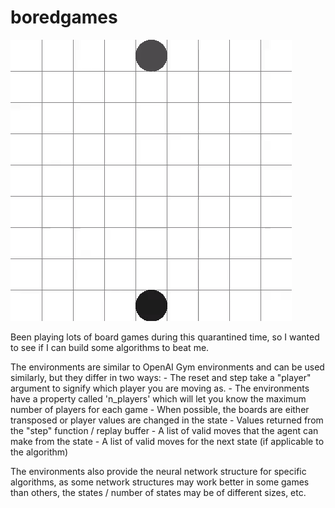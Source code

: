 # boredgames

![Quoridor Example](https://github.com/mkovalski/boredgames/blob/master/images/quoridor_example.gif)

Been playing lots of board games during this quarantined time, so I wanted to see if I can build
some algorithms to beat me.

The environments are similar to OpenAI Gym environments and can be used similarly, but they differ in two ways:
    - The reset and step take a "player" argument to signify which player you are moving as.
        - The environments have a property called 'n_players' which will let you know the maximum number of players for each game
        - When possible, the boards are either transposed or player values are changed in the state
    - Values returned from the "step" function / replay buffer
        - A list of valid moves that the agent can make from the state
        - A list of valid moves for the next state (if applicable to the algorithm)

The environments also provide the neural network structure for specific algorithms, as some network structures
may work better in some games than others, the states / number of states may be of different sizes, etc.
